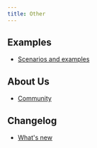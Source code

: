 ```yaml
---
title: Other
---
```


## Examples

* [Scenarios and examples](./scenarios/)

## About Us

* [Community](./community/)

## Changelog

* [What's new](./release/)
